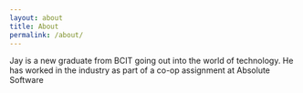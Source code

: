 ```yaml
---
layout: about
title: About
permalink: /about/
---
```


Jay is a new graduate from BCIT going out into the world of technology. He has worked in the industry as part of a co-op assignment at Absolute Software 